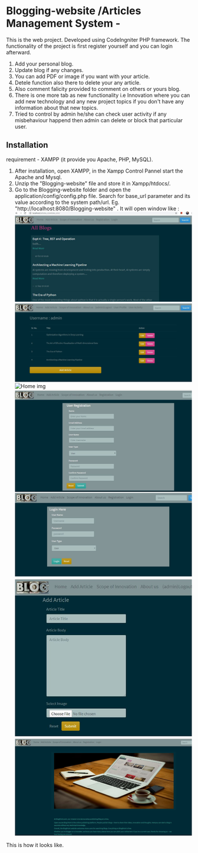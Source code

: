 # Blogging-website /Articles Management System -
This is the web project. Developed using CodeIngniter  PHP framework. The functionality of the project is first register yourself and  you can login afterward. 
1) Add your personal blog.
2) Update blog if any changes.
3) You can add PDF or image if you want with your article.
4) Detele function also there to delete your any article.
5) Also comment falicity provided to comment on others or yours blog.
6) There is one more tab as new functionality i.e Innovation where you can add new technology and any new project topics if you don't have any information about that new topics.
7) Tried to control by admin he/she can check user activity if any misbehaviour happend then admin can delete or block that particular user.


## Installation 
requirement - XAMPP (it provide you Apache, PHP, MySQL).

1) After installation, open XAMPP, in the Xampp Control Pannel  start the Apache and Mysql.
2) Unzip the "Blogging-website" file and store it in Xampp/htdocs/.
3) Go to the Blogging-website folder and open the application/config/config.php file. Search for base_url parameter 
   and its value according to the system path/url.
   Eg. "http://localhost:8080/Blogging-website" . 
  It will open window like :
  ![Home img]( https://github.com/waghtejashri/Blogging-website/blob/master/home.JPG)
  ![Home img]( https://github.com/waghtejashri/Blogging-website/blob/master/profile.JPG)
  ![Home img]( https://github.com/waghtejashri/Blogging-website/blob/master/scope_inno.JPG)
  ![Home img]( https://github.com/waghtejashri/Blogging-website/blob/master/register.JPG)
  ![Home img]( https://github.com/waghtejashri/Blogging-website/blob/master/log_in.JPG)
  ![Home img]( https://github.com/waghtejashri/Blogging-website/blob/master/add_blog.JPG)
  ![Home img]( https://github.com/waghtejashri/Blogging-website/blob/master/about_us.JPG)
 
 This is how it looks like.
 
